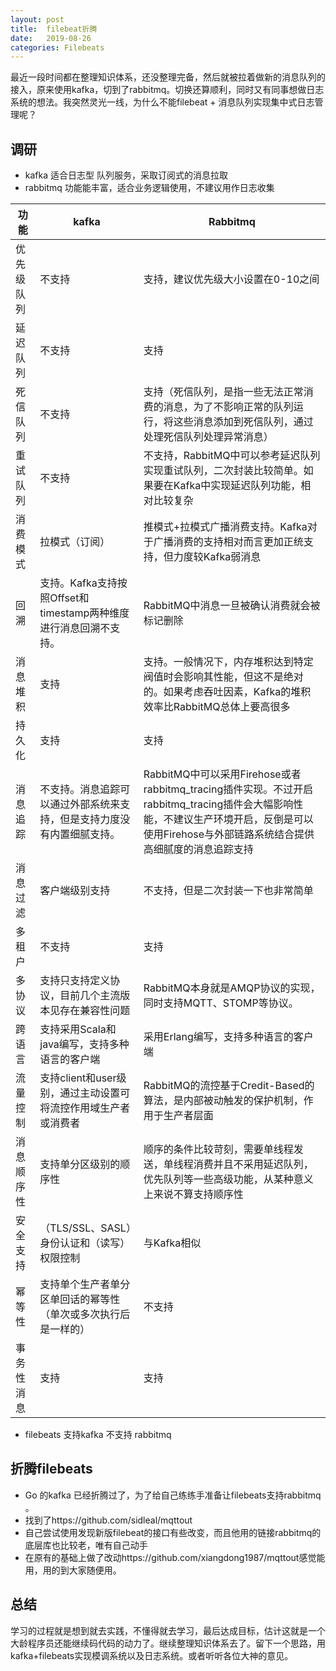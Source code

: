 ```yaml
---
layout: post
title:  filebeat折腾
date:   2019-08-26
categories: Filebeats
---
```


最近一段时间都在整理知识体系，还没整理完备，然后就被拉着做新的消息队列的接入，原来使用kafka，切到了rabbitmq。切换还算顺利，同时又有同事想做日志系统的想法。我突然灵光一线，为什么不能filebeat + 消息队列实现集中式日志管理呢？
## 调研

* kafka 适合日志型 队列服务，采取订阅式的消息拉取
* rabbitmq 功能能丰富，适合业务逻辑使用，不建议用作日志收集

|功能|kafka|Rabbitmq|
| --- | --- | --- |
|优先级队列|不支持|支持，建议优先级大小设置在0-10之间|
|延迟队列|不支持|支持|
|死信队列|不支持|支持（死信队列，是指一些无法正常消费的消息，为了不影响正常的队列运行，将这些消息添加到死信队列，通过处理死信队列处理异常消息）|
|重试队列|不支持|不支持，RabbitMQ中可以参考延迟队列实现重试队列，二次封装比较简单。如果要在Kafka中实现延迟队列功能，相对比较复杂|
|消费模式|拉模式（订阅）|推模式+拉模式广播消费支持。Kafka对于广播消费的支持相对而言更加正统支持，但力度较Kafka弱消息|
|回溯|支持。Kafka支持按照Offset和timestamp两种维度进行消息回溯不支持。|RabbitMQ中消息一旦被确认消费就会被标记删除|
|消息堆积|支持|支持。一般情况下，内存堆积达到特定阀值时会影响其性能，但这不是绝对的。如果考虑吞吐因素，Kafka的堆积效率比RabbitMQ总体上要高很多|
|持久化|支持|支持|
|消息追踪|不支持。消息追踪可以通过外部系统来支持，但是支持力度没有内置细腻支持。|RabbitMQ中可以采用Firehose或者rabbitmq_tracing插件实现。不过开启rabbitmq_tracing插件会大幅影响性能，不建议生产环境开启，反倒是可以使用Firehose与外部链路系统结合提供高细腻度的消息追踪支持|
|消息过滤|客户端级别支持|不支持，但是二次封装一下也非常简单|
|多租户|不支持|支持|
|多协议|支持只支持定义协议，目前几个主流版本见存在兼容性问题|RabbitMQ本身就是AMQP协议的实现，同时支持MQTT、STOMP等协议。|
|跨语言|支持采用Scala和java编写，支持多种语言的客户端|采用Erlang编写，支持多种语言的客户端|
|流量控制|支持client和user级别，通过主动设置可将流控作用域生产者或消费者|RabbitMQ的流控基于Credit-Based的算法，是内部被动触发的保护机制，作用于生产者层面|
|消息顺序性|支持单分区级别的顺序性|顺序的条件比较苛刻，需要单线程发送，单线程消费并且不采用延迟队列，优先队列等一些高级功能，从某种意义上来说不算支持顺序性|
|安全支持|（TLS/SSL、SASL）身份认证和（读写）权限控制|与Kafka相似|
|幂等性|支持单个生产者单分区单回话的幂等性（单次或多次执行后是一样的）|不支持|
|事务性消息|支持|支持|

* filebeats 支持kafka 不支持 rabbitmq 

## 折腾filebeats

* Go 的kafka 已经折腾过了，为了给自己练练手准备让filebeats支持rabbitmq 。
* 找到了https://github.com/sidleal/mqttout
* 自己尝试使用发现新版filebeat的接口有些改变，而且他用的链接rabbitmq的底层库也比较老，唯有自己动手
* 在原有的基础上做了改动https://github.com/xiangdong1987/mqttout感觉能用，用的到大家随便用。

## 总结

学习的过程就是想到就去实践，不懂得就去学习，最后达成目标，估计这就是一个大龄程序员还能继续码代码的动力了。继续整理知识体系去了。留下一个思路，用kafka+filebeats实现模调系统以及日志系统。或者听听各位大神的意见。
